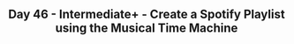 <h2 align='center'>Day 46 - Intermediate+ - Create a Spotify Playlist using the Musical Time Machine</h2>